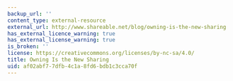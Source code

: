 ```yaml
---
backup_url: ''
content_type: external-resource
external_url: http://www.shareable.net/blog/owning-is-the-new-sharing
has_external_licence_warning: true
has_external_license_warning: true
is_broken: ''
license: https://creativecommons.org/licenses/by-nc-sa/4.0/
title: Owning Is the New Sharing
uid: af02abf7-7dfb-4c1a-8fd6-bdb1c3cca70f
---
```

